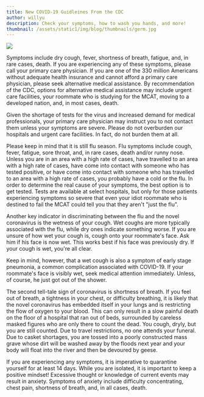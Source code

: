 ```yaml
---
title: New COVID-19 Guidleines From the CDC
author: willyu
description: Check your symptoms, how to wash you hands, and more!
thumbnail: /assets/static1/img/blog/thumbnails/germ.jpg
---
```


<img class="blog-image" src="/assets/static1/img/blog/thumbnails/germ.jpg">


Symptoms include dry cough, fever, shortness of breath, fatigue, and, in rare cases, death. If you are experiencing any of these symptoms, please call your primary care physician. If you are one of the 330 million Americans without adequate health insurance and cannot afford a primary care physician, please seek alternative medical assistance. By recommendation of the CDC, options for alternative medical assistance may include urgent care facilities, your roommate who is studying for the MCAT, moving to a developed nation, and, in most cases, death.

Given the shortage of tests for the virus and increased demand for medical professionals, your primary care physician may instruct you to not contact them unless your symptoms are severe. Please do not overburden our hospitals and urgent care facilities. In fact, do not burden them at all.

Please keep in mind that it is still flu season. Flu symptoms include cough, fever, fatigue, sore throat, and, in rare cases, death and/or runny nose. Unless you are in an area with a high rate of cases, have travelled to an area with a high rate of cases, have come into contact with someone who has tested positive, or have come into contact with someone who has travelled to an area with a high rate of cases, you probably have a cold or the flu. In order to determine the real cause of your symptoms, the best option is to get tested. Tests are available at select hospitals, but only for those patients experiencing symptoms so severe that even your idiot roommate who is destined to fail the MCAT could tell you that they aren't "just the flu".

Another key indicator in discriminating between the flu and the novel coronavirus is the wetness of your cough. Wet coughs are more typically associated with the flu, while dry ones indicate something worse. If you are unsure of how wet your cough is, cough onto your roommate's face. Ask him if his face is now wet. This works best if his face was previously dry. If your cough is wet, you're all clear.

Keep in mind, however, that a wet cough is also a symptom of early stage pneumonia, a common complication associated with COVID-19. If your roommate's face is visibly wet, seek medical attention immediately. Unless, of course, he just got out of the shower.

The second tell-tale sign of coronavirus is shortness of breath. If you feel out of breath, a tightness in your chest, or difficulty breathing, it is likely that the novel coronavirus has embedded itself in your lungs and is restricting the flow of oxygen to your blood. This can only result in a slow painful death on the floor of a hospital that ran out of beds, surrounded by careless masked figures who are only there to count the dead. You cough, dryly, but you are still counted. Due to travel restrictions, no one attends your funeral. Due to casket shortages, you are tossed into a poorly constructed mass grave whose dirt will be washed away by the floods next year and your body will float into the river and then be devoured by geese.

If you are experiencing any symptoms, it is imperative to quarantine yourself for at least 14 days. While you are isolated, it is important to keep a positive mindset! Excessive thought or knowledge of current events may result in anxiety. Symptoms of anxiety include difficulty concentrating, chest pain, shortness of breath, and, in all cases, death.



